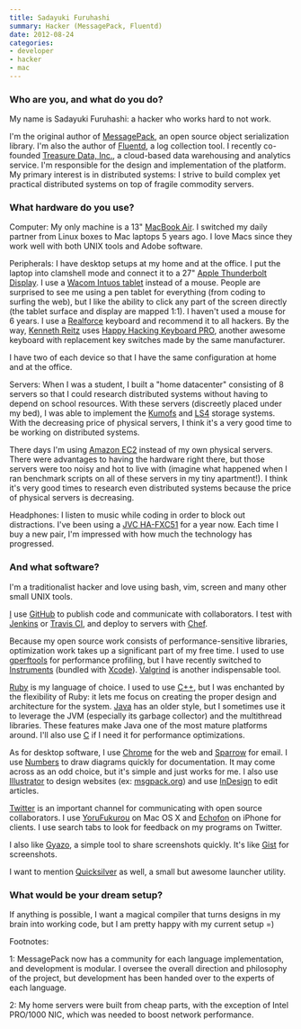 ```yaml
---
title: Sadayuki Furuhashi
summary: Hacker (MessagePack, Fluentd)
date: 2012-08-24
categories:
- developer
- hacker
- mac
---
```


### Who are you, and what do you do?

My name is Sadayuki Furuhashi: a hacker who works hard to not work. 

I'm the original author of [MessagePack][], an open source object serialization library. I'm also the author of [Fluentd][], a log collection tool. I recently co-founded [Treasure Data, Inc.](http://treasure-data.com/ "Treasure Data's website."), a cloud-based data warehousing and analytics service. I'm responsible for the design and implementation of the platform. My primary interest is in distributed systems: I strive to build complex yet practical distributed systems on top of fragile commodity servers.

### What hardware do you use?

Computer: My only machine is a 13" [MacBook Air][macbook-air]. I switched my daily partner from Linux boxes to Mac laptops 5 years ago. I love Macs since they work well with both UNIX tools and Adobe software.

Peripherals: I have desktop setups at my home and at the office. I put the laptop into clamshell mode and connect it to a 27" [Apple Thunderbolt Display][thunderbolt-display]. I use a [Wacom Intuos tablet][intuos] instead of a mouse. People are surprised to see me using a pen tablet for everything (from coding to surfing the web), but I like the ability to click any part of the screen directly (the tablet surface and display are mapped 1:1). I haven't used a mouse for 6 years. I use a [Realforce][realforce-103u] keyboard and recommend it to all hackers. By the way, [Kenneth Reitz](http://kenneth.reitz.usesthis.com/ "Kenneth's interview.") uses [Happy Hacking Keyboard PRO][happy-hacking-keyboard], another awesome keyboard with replacement key switches made by the same manufacturer.

I have two of each device so that I have the same configuration at home and at the office. 

Servers: When I was a student, I built a "home datacenter" consisting of 8 servers so that I could research distributed systems without having to depend on school resources. With these servers (discreetly placed under my bed), I was able to implement the [Kumofs][] and [LS4][] storage systems. With the decreasing price of physical servers, I think it's a very good time to be working on distributed systems. 

There days I'm using [Amazon EC2][ec2] instead of my own physical servers. There were advantages to having the hardware right there, but those servers were too noisy and hot to live with (imagine what happened when I ran benchmark scripts on all of these servers in my tiny apartment!). I think it's very good times to research even distributed systems because the price of physical servers is decreasing.

Headphones: I listen to music while coding in order to block out distractions. I've been using a [JVC HA-FXC51][ha-fxc51] for a year now. Each time I buy a new pair, I'm impressed with how much the technology has progressed. 

### And what software?

I'm a traditionalist hacker and love using bash, vim, screen and many other small UNIX tools.

[I](https://github.com/frsyuki "Sadayuki's Github account.") use [GitHub][] to publish code and communicate with collaborators. I test with [Jenkins][] or [Travis CI][travis], and deploy to servers with [Chef][].

Because my open source work consists of performance-sensitive libraries, optimization work takes up a significant part of my free time. I used to use [gperftools][] for performance profiling, but I have recently switched to [Instruments][] (bundled with [Xcode][]). [Valgrind][] is another  indispensable tool.

[Ruby][] is my language of choice. I used to use [C++][c-plusplus], but I was enchanted by the flexibility of Ruby: it lets me focus on creating the proper design and architecture for the system. [Java][] has an older style, but I sometimes use it to leverage the JVM (especially its garbage collector) and the multithread libraries. These features make Java one of the most mature platforms around. I'll also use [C][] if I need it for performance optimizations.

As for desktop software, I use [Chrome][] for the web and [Sparrow][] for email. I use [Numbers][] to draw diagrams quickly for documentation. It may come across as an odd choice, but it's simple and just works for me. I also use [Illustrator][] to design websites (ex: [msgpack.org](http://msgpack.org/ "The MessagePack site.")) and use [InDesign][] to edit articles.

[Twitter](https://twitter.com/frsyuki "Sadayuki on Twitter.") is an important channel for communicating with open source collaborators. I use [YoruFukurou][] on Mac OS X and [Echofon][echofon-ios] on iPhone for clients. I use search tabs to look for feedback on my programs on Twitter.

I also like [Gyazo][], a simple tool to share screenshots quickly. It's like [Gist][] for screenshots.

I want to mention [Quicksilver][] as well, a small but awesome launcher utility.

### What would be your dream setup?

If anything is possible, I want a magical compiler that turns designs in my brain into working code, but I am pretty happy with my current setup =)

Footnotes:

1: MessagePack now has a community for each language implementation, and development is modular. I oversee the overall direction and philosophy of the project, but development has been handed over to the experts of each language.

2: My home servers were built from cheap parts, with the exception of Intel PRO/1000 NIC, which was needed to boost network performance.

[c-plusplus]: https://en.wikipedia.org/wiki/C%2B%2B "A compiled programming language."
[c]: https://en.wikipedia.org/wiki/C_(programming_language) "A compiled programming language."
[chef]: https://www.chef.io/chef/ "Configuration management software."
[chrome]: https://www.google.com/intl/en/chrome/browser/ "A WebKit-based browser, where each tab runs in its own thread."
[ec2]: https://aws.amazon.com/ec2/ "A web service for virtualised processing."
[echofon-ios]: https://itunes.apple.com/us/app/echofon-for-twitter/id286756410 "A Twitter client for iOS."
[fluentd]: http://www.fluentd.org "A log collector."
[gist]: https://gist.github.com/ "A version controlled code snippets service."
[github]: https://github.com/ "A Git code repository service."
[gperftools]: https://github.com/gperftools/gperftools "A set of performance tools for C++ developers."
[gyazo]: https://gyazo.com/ "A screenshot capturing and sharing tool for the Mac."
[ha-fxc51]: https://www.amazon.com/JVC-HA-FXC51-B-Micro-High-Definition-Headphone/dp/B003P19YL2 "In-ear headphones."
[happy-hacking-keyboard]: https://en.wikipedia.org/wiki/Happy_Hacking_Keyboard "A computer keyboard."
[illustrator]: https://www.adobe.com/products/illustrator.html "A vector graphics editor."
[indesign]: https://www.adobe.com/products/indesign.html "A desktop/web publishing application."
[instruments]: https://en.wikipedia.org/wiki/Instruments_(application) "A Mac developer tool for analysing an application's performance."
[intuos]: https://www.wacom.com/en-us/products/pen-tablets/intuos "A pen tablet."
[java]: http://web.archive.org/web/20221226094350/https://www.java.com/en/ "A cross-platform compiled programming language."
[jenkins]: https://jenkins-ci.org/ "A continuous integration server."
[kumofs]: http://kumofs.sourceforge.net "A distributed key/value storage system."
[ls4]: http://ls4.sourceforge.net/ "A distributed storage system."
[macbook-air]: https://www.apple.com/macbook-air/ "A very thin laptop."
[messagepack]: https://msgpack.org/ "A binary serialisation format, similar to JSON."
[numbers]: https://www.apple.com/numbers/ "A spreadsheet application for the Mac."
[quicksilver]: https://qsapp.com/ "A data manipulator and launcher for the Mac."
[realforce-103u]: http://elitekeyboards.com/products.php?sub=topre_keyboards,realforce&pid=rf_se0200 "A capacitive keyboard."
[ruby]: https://www.ruby-lang.org/en/ "An interpreted scripting language."
[sparrow]: http://www.gmail.com/intl/en/mail/help/sparrow.html "A mail client for the Mac with a funky UI."
[thunderbolt-display]: https://www.apple.com/displays/ "A Thunderbolt-powered monitor."
[travis]: https://travis-ci.org/ "A hosted continuous integration service."
[valgrind]: http://valgrind.org/ "An instrumentation and analysis tool for developers."
[xcode]: https://en.wikipedia.org/wiki/Xcode "An IDE for Mac developers."
[yorufukurou]: https://sites.google.com/site/yorufukurou/ "A Twitter client for the Mac."
